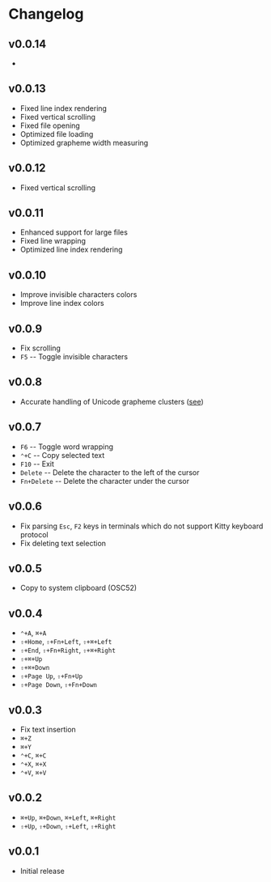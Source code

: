 # Changelog

## v0.0.14

-

## v0.0.13

- Fixed line index rendering
- Fixed vertical scrolling
- Fixed file opening
- Optimized file loading
- Optimized grapheme width measuring

## v0.0.12

- Fixed vertical scrolling

## v0.0.11

- Enhanced support for large files
- Fixed line wrapping
- Optimized line index rendering

## v0.0.10

- Improve invisible characters colors
- Improve line index colors

## v0.0.9

- Fix scrolling
- `F5` -- Toggle invisible characters

## v0.0.8

- Accurate handling of Unicode grapheme clusters
  ([see](https://mitchellh.com/writing/grapheme-clusters-in-terminals))

## v0.0.7

- `F6` -- Toggle word wrapping
- `⌃+C` -- Copy selected text
- `F10` -- Exit
- `Delete` -- Delete the character to the left of the cursor
- `Fn+Delete` -- Delete the character under the cursor

## v0.0.6

- Fix parsing `Esc`, `F2` keys in terminals which do not support Kitty keyboard
  protocol
- Fix deleting text selection

## v0.0.5

- Copy to system clipboard (OSC52)

## v0.0.4

- `⌃+A`, `⌘+A`
- `⇧+Home`, `⇧+Fn+Left`, `⇧+⌘+Left`
- `⇧+End`, `⇧+Fn+Right`, `⇧+⌘+Right`
- `⇧+⌘+Up`
- `⇧+⌘+Down`
- `⇧+Page Up`, `⇧+Fn+Up`
- `⇧+Page Down`, `⇧+Fn+Down`

## v0.0.3

- Fix text insertion
- `⌘+Z`
- `⌘+Y`
- `⌃+C`, `⌘+C`
- ️`⌃+X`, `⌘+X`
- `⌃+V`, `⌘+V`

## v0.0.2

- `⌘+Up`, `⌘+Down`, `⌘+Left`, `⌘+Right`
- `⇧+Up`, `⇧+Down`, `⇧+Left`, `⇧+Right`

## v0.0.1

- Initial release
